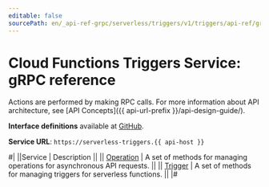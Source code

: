 ```yaml
---
editable: false
sourcePath: en/_api-ref-grpc/serverless/triggers/v1/triggers/api-ref/grpc/index.md
---
```


# Cloud Functions Triggers Service: gRPC reference

Actions are performed by making RPC calls. For more information about API architecture, see [API Concepts]({{ api-url-prefix }}/api-design-guide/).

**Interface definitions** available at [GitHub](https://github.com/yandex-cloud/cloudapi/tree/master/yandex/cloud/serverless/triggers/v1).

**Service URL**: `https://serverless-triggers.{{ api-host }}`

#|
||Service | Description ||
|| [Operation](Operation/index.md) | A set of methods for managing operations for asynchronous API requests. ||
|| [Trigger](Trigger/index.md) | A set of methods for managing triggers for serverless functions. ||
|#